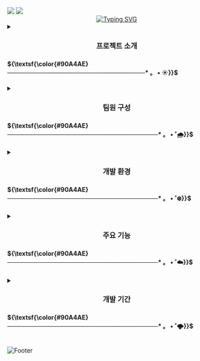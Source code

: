 
<img src="https://capsule-render.vercel.app/api?type=waving&color=0:134B70,100:508C9B&height=180&section=header&fontSize=50" />
<img src="https://capsule-render.vercel.app/api?type=venom&color=EEEEEE&height=150&section=header&text=재난탈출𝐍𝐎.𝟏&fontSize=50" />

    



<div align ="center">
<a href="https://git.io/typing-svg"><img src="https://readme-typing-svg.demolab.com?font=Franklin Gothic Medium&pause=1000&random=false&color=546E7A&width=435&lines=　 　 𝑨 𝑫𝒊𝒔𝒂𝒔𝒕𝒆𝒓 𝑭𝒐𝒓𝒆𝒄𝒂𝒔𝒕𝒊𝒏𝒈 𝑾𝒆𝒃𝒔𝒊𝒕𝒆" alt="Typing SVG" /></a>
</div>


<details>
<summary>
<h3 align="center"> 프로젝트 소개 <h4>${\textsf{\color{#90A4AE} ㅤ────────────────────────────────* 。 • ☀️}}$  </h4> </h3>
</summary>
<h4>• 프로젝트 주제   : 재난 예보 시스템</h4> <br>
<h4>• 조이름         : 재난탈출 넘버원</h4><br>
<h4>• 기간            : 2024.07.01 ~ 2024.08.26</h4><br>
<h4>• 프로젝트 배경     :<br><br> -- 최근 기후 변화와 자연재해 빈도가 증가하면서 재난 예보 시스템의 필요성이 대두되고 있어, <br>재난문자 서비스가 운영되고 있지만 재난상황의 구체적 위험도나, 재난에 대처하는 요령 및 대피소 정보는 따로 검색해야 아는 불편함이 있음을 확인 하였다.<br><br>
-- 재난 발생 시 신속하고 정확한 정보 제공은 인명 구조와 피해 최소화에 매우 중요하기 때문에 발생한 재난상황의 파악 및 대처를 위한 정보를 한번에 사용자의 위치및 재난에 맞춰 제공하는 서비스가 필요하다고 판단하였다.
</h4><br>
</details>   

 <details>
<summary>
<h3 align="center"> 팀원 구성 <h4>${\textsf{\color{#90A4AE}　　　───────────────────────────────────* 。 • ˚🌧️}}$  </h4></h3>
</summary>
<table>
  <tr>
    <th>ＮＡＭＥ</th>
    <th>ＥＭＡＩＬ</th>
  </tr>
  <tr>
    <td>이성연</td>
    <td>dltjddus88@gmail.com</td>
  </tr>
  <tr>
    <td>김승준</td>
    <td>tmdwns520@gmail.com</td>
  </tr>
  <tr>
    <td>최진서</td>
    <td>ddswlstj@naver.com</td>
  </tr>
  <tr>
    <td>황찬호</td>
    <td>ckdgh9497@gmail.com</td>
  </tr>
    <tr>
    <td>황혜원</td>
    <td>hhyew1215@naver.com</td>
  </tr>
</table>
 </details>



<details>
<summary>
<h3 align="center"> 개발 환경 <h4>${\textsf{\color{#90A4AE}　───────────────────────────────────* 。 • ˚❄️}}$  </h4> </h3>
</summary>

<div align= "center">
    <h2 style="border-bottom: 1px solid #d8dee4; color: #282d33;"> Tech Stacks </h2> <br> 
    <div style="margin: 0 auto; text-align: center;" align= "center">
          <img src="https://img.shields.io/badge/HTML5-E34F26?style=flat-square&logo=HTML5&logoColor=white">
          <img src="https://img.shields.io/badge/CSS3-1572B6?style=flat-square&logo=CSS3&logoColor=white">
          <img src="https://img.shields.io/badge/Javascript-F7DF1E?style=flat-square&logo=Javascript&logoColor=white"> <img src="https://img.shields.io/badge/jQuery-0769AD?style=flat-square&logo=jQuery&logoColor=white">
          <br/> <img src="https://img.shields.io/badge/Oracle-F80000?style=flat-square&logo=Oracle&logoColor=white"> <img src="https://img.shields.io/badge/Java-007396?style=flat-square&logo=Java&logoColor=white">
          <img src="https://img.shields.io/badge/Spring-6DB33F?style=flat-square&logo=Spring&logoColor=white">
          <img src="https://img.shields.io/badge/Python-3776AB?style=flat-square&logo=Python&logoColor=white"><br>
          <img src="https://img.shields.io/badge/Github-181717?style=flat-square&logo=Github&logoColor=white">
          </div>
    </div>
    

</details>

<details>
<summary>
<h3 align="center"> 주요 기능 <h4>${\textsf{\color{#90A4AE}　───────────────────────────────────* 。 • ˚☁️}}$  </h4> </h3>
</summary>

<h3>${\textsf{\color{#5A72A0}• 사용자 맞춤 정보 제공}}$  </h3>
<strong>⸰ 맞춤형 재난 정보 알림 : </strong>${\textsf{\color{#1A2130} 사용자가 설정한 위치에 따라 맞춤형 재난 정보 알림 기능 제공.}}$<br>
<strong>⸰ 실시간 재난 위험도 파악 : </strong> ${\textsf{\color{#1A2130}사용자가 설정한 지역에 대한 실시간 위험도 파악 기능 제공.}}$<br>

<h3>${\textsf{\color{#5A72A0}• 재난 발생 시 대처 요령}}$  </h3>
<strong>⸰ 재난별 대응 지침 : </strong>${\textsf{\color{#1A2130} 기상특보가 발효되었을 때 각 재난 유형별로 구체적인 대처 요령을 제공.}}$<br>

<h3>${\textsf{\color{#5A72A0}• 가까운 대피소 및 병원 정보 제공}}$  </h3>
<strong>⸰ 위치 안내 : </strong> ${\textsf{\color{#1A2130} 재난이 발생한 위치를 기반으로 가까운 대피소나 병원, 약국 등의 위치를 제공.}}$<br>

<h3>${\textsf{\color{#5A72A0}• 커뮤니티 기능}}$  </h3>
<strong>⸰ 정보 공유 및 제보 : </strong> ${\textsf{\color{#1A2130} 사용자가 재난 정보를 공유하고, 재난 상황을 제보할 수 있는 기능 제공.}}$<br>
<strong>⸰ 경험담 공유 : </strong> ${\textsf{\color{#1A2130}재난 상황에서의 경험담을 공유하여 다른 사용자에게 유용한 정보를 제공.}}$<br>

<h3>${\textsf{\color{#5A72A0}• 재난 종류에 따른 그래프 제공}}$  </h3>
<strong>⸰ 재난 발생 건수 그래프 : </strong> ${\textsf{\color{#1A2130}다양한 재난 유형별로 발생 건수를 시각화하여 제공.}}$<br>
<strong>⸰ 재난 위험도 그래프 : </strong> ${\textsf{\color{#1A2130}재난 위험도를 시각화하여 사용자가 쉽게 이해할 수 있도록 제공.}}$<br>

<h3>${\textsf{\color{#5A72A0}• 재난 관련 뉴스 제공}}$  </h3>
<strong>⸰ 분류별 뉴스 제공 : </strong> ${\textsf{\color{#1A2130}재난에 관련된 최신 뉴스를 재난 유형별로 분류하여 제공. }}$<br>

<h3>${\textsf{\color{#5A72A0}• 재난 훈련 영상 제공}}$  </h3>
<strong>⸰ 재난 훈련 영상 : </strong> ${\textsf{\color{#1A2130}행정 안전부 유튜브 채널과 연동하여 재난 훈련 영상을 제공. 사용자가 재난 대비와 대응 방법을 학습할 수 있도록 지원.}}$<br>

</details>   

<details>
<summary>
<h3 align="center"> 개발 기간 <h4>${\textsf{\color{#90A4AE}　───────────────────────────────────* 。 • ˚🌩️}}$  </h4> </h3>
</summary>
<table>
  <tr>
       <th></th>
      <th>기획</th>
      <th>설계</th>
    <th>개발</th>
    <th>테스트</th>
  </tr>
  <tr>
    <td>기간</td>
    <td>07월 01일 ~ 07월 17일</td>
      <td>07월 18일 ~ 07월 31일</td>
      <td>08월 01일 ~ 08월 20일</td>
      <td>08월 21일 ~ 08월 22일</td>
  </tr>
  <tr>
    <td>내용</td>
    <td>주제선정·wbs·기획서·요구사항정의서</td>
      <td>화면정의서·파일정의서·ERD</td>
       <td>DB구축·소스코딩·웹제작 </td>
       <td>단위테스트·최종테스트 </td>
  </tr>

</table>
</details>   



![Footer](https://capsule-render.vercel.app/api?type=waving&color=0:508C9B,100:134B70&height=200&section=footer)









